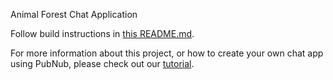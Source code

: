 Animal Forest Chat Application

Follow build instructions in [this README.md](https://github.com/pubnub/chat-examples-java/blob/master/README.md).

For more information about this project, or how to create your own chat app using PubNub, please check out our [tutorial](https://www.pubnub.com/developers/chat-resource-center/docs/getting-started/android/).
